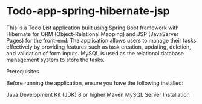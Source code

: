 # Todo-app-spring-hibernate-jsp
This is a Todo List application built using Spring Boot framework with Hibernate for ORM (Object-Relational Mapping) and JSP (JavaServer Pages) for the front-end. The application allows users to manage their tasks effectively by providing features such as task creation, updating, deletion, and validation of form inputs. MySQL is used as the relational database management system to store the tasks.

Prerequisites

Before running the application, ensure you have the following installed:

Java Development Kit (JDK) 8 or higher
Maven
MySQL Server
Installation
